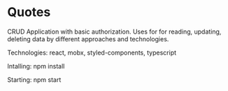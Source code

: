 # Quotes
CRUD Application with basic authorization.
Uses for for reading, updating, deleting data by different approaches and technologies.

Technologies: react, mobx,  styled-components, typescript

Intalling: npm install

Starting: npm start
